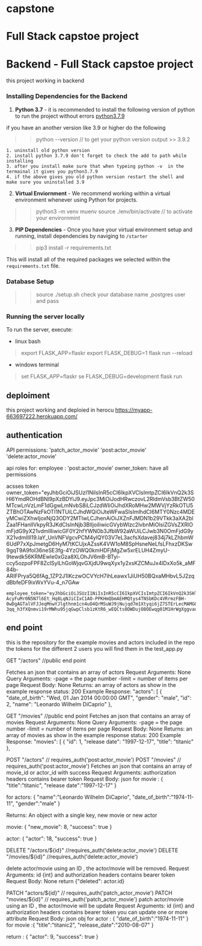 # capstone

# Full Stack capstoe project
# Backend - Full Stack capstoe project
this project working in backend 
### Installing Dependencies for the Backend

1. **Python 3.7** - it is recommended to install the following version of python to run the project without errors [python3.7.9](https://www.python.org/downloads/release/python-379/)

if you have an another version like 3.9 or higher do the following 
>>python --version   // to get your python version
output >> 3.9.2
>>>
    1. uninstall old python version 
    2. install python 3.7.9 don't forget to check the add to path while installing
    3. after you install make sure that when typeing python -v  in the termainal it gives you python3.7.9
    4. if the above gives you old python version restart the shell and make sure you uninstalled 3.9


2. **Virtual Enviornment** - We recommend working within a virtual environment whenever using Python for projects.

>>python3 -m venv muenv
>> source ./env/bin/activate    // to activate your envirornmint
3. **PIP Dependencies** - Once you have your virtual environment setup and running, install dependencies by naviging to 
`/starter`
>> pip3 install -r requirements.txt

This will install all of the required packages we selected within the `requirements.txt` file.


### Database Setup
>>source ./setup.sh
check your database name ,postgres user and pass 



### Running the server locally
To run the server, execute:
* linux bash
> export FLASK_APP=flaskr
> export FLASK_DEBUG=1
> flask run --reload

* windows terminal
> set FLASK_APP=flaskr
> se FLASK_DEBUG=development
> flask run 


## deploiment
this project working and deploied in herocu
https://myapp-663697222.herokuapp.com/


## authentication
API permissions:
    'patch_actor_movie'
    'post:actor_movie'
    'delete:actor_movie'

api roles for:
   employee : 'post:actor_movie'
   owner_token: have all permissions

acsses token
    owner_token="eyJhbGciOiJSUzI1NiIsInR5cCI6IkpXVCIsImtpZCI6IkVnQ2k3SHl6YmdROHdBNl9pXzBDYiJ9.eyJpc3MiOiJodHRwczovL2RldmVsb3BtZW50MTcwLnVzLmF1dGgwLmNvbS8iLCJzdWIiOiJhdXRoMHw2MWVjYzRkOTU5ZTBhOTAwNzFkOTI1NTUiLCJhdWQiOiJteWFwaSIsImlhdCI6MTY0Nzc4MDEyMCwiZXhwIjoxNjQ3ODY2MTIwLCJhenAiOiJXZnFJMDN1b29VTkk3aXA2blZaa1FHanlIVkpyR3JKdCIsInNjb3BlIjoiIiwicGVybWlzc2lvbnMiOlsiZGVsZXRlOmFjdG9yX21vdmllIiwicGF0Y2hfYWN0b3JfbW92aWUiLCJwb3N0OmFjdG9yX21vdmllIl19.IaY_UnVNFVgcvPCM4ylQY03V7eL3acfsXdavej834j7kLZhbmW6UdP7xXpJmetgD6HyM7tKCUjxAZssK4VW1oM8SpHsneNeLfsLFhxzDKSw9gqT9A9foI36neSE3fg-4YzOWQ0kmHDFjMgZw5xrELUH4ZmyU-9tewdk56KRMEwle0xGza8XLOhJV6mB-BTyi-ccy5ozpoFPF8ZclSylLhGoWjqvGXjdU9wqXyx1y2xsKZCMuJx4lDxXo5k_aMF84b-ARIFPrya5Q6fAg_1ZP2J1IKczwOCVYcH7ihLeawx1JiUH50BQxaMHbvL5J2zqdBbfeDF9ixWxYVu-4_n7GAw

    employee_token="eyJhbGciOiJSUzI1NiIsInR5cCI6IkpXVCIsImtpZCI6IkVnQ2k3SHl6YmdROHdBNl9pXzBDYiJ9.eyJpc3MiOiJodHRwczovL2RldmVsb3BtZW50MTcwLnVzLmF1dGgwLmNvbS8iLCJzdWIiOiJhdXRoMHw2MWY2YmE4NGJkNDk0ZTAwNzA2NTlhNTMiLCJhdWQiOiJteWFwaSIsImlhdCI6MTY0Nzc4MDIxNSwiZXhwIjoxNjQ3ODY2MjE1LCJhenAiOiJXZnFJMDN1b29VTkk3aXA2blZaa1FHanlIVkpyR3JKdCIsInNjb3BlIjoiIiwicGVybWlzc2lvbnMiOlsicG9zdDphY3Rvcl9tb3ZpZSJdfQ.WkiYVGCAJarz1HGEo_72bPetNEWCgqz_eoRLWN-AcyFuMr0N5N7l6Et_Hq8LqNJiCIxC1AO-PPKHmQbmAEHMQtys4TNSbKDc4VRrmzFBH-0wDgAGTalVFJJeqMnwYJlgthnm1cn4uO4QrMSuWJ9jNujqd7m1Xtyqi6jZ7STErLecMAMG0F9MIiJc5Iw8R9Fq7IlwB_N9w0nF5KrmExhzNqRzTXrbhugWmGyiVG9c-3qq_h3fXQnmvi19rMWhu95jqGwpClsb1zKtR6_wEQCts0DWDujO8OEwqg01M1HrWgXggvauucGnUk0y956qaJApajUik0JkiQYcs3SdGX6gZw"


## end point

this is the repository for the example movies and actors 
included in the repo the tokens for the different 2 users you will find them in the test_app.py


GET "/actors"  //public end point

Fetches an json that contains an array of actors
Request Arguments: None
Query Arguments: -page = the page number -limit = number of items per page
Request Body: None
Returns:
an array of actors as show in the example response
status: 200
Example Response:
         "actors": [
        {
            "date_of_birth": "Wed, 01 Jan 2014 00:00:00 GMT",
            "gender": "male",
            "id": 2,
            "name": "Leonardo Wilhelm DiCaprio"
        },

GET "/movies"  //public end point
Fetches an json that contains an array of movies
Request Arguments: None
Query Arguments: -page = the page number -limit = number of items per page
Request Body: None
Returns:
an array of movies as show in the example response
status: 200
Example Response:
         "movies": [
        {
            "id": 1,
            "release date": "1997-12-17",
            "title": "titanic"
        },

POST "/actors"  // requires_auth('post:actor_movie')
POST "/movies"  // requires_auth('post:actor_movie')
Fetches an json that contains an array of movie_id or actor_id with success
Request Arguments: authorization headers contains  bearer token
Request Body: json
for movie : { 
           "title":"titanic",
           "release date":"1997-12-17"
           }

for actors: {
            "name":"Leonardo Wilhelm DiCaprio",
            "date_of_birth":"1974-11-11",
            "gender":"male"
            }

Returns:
 An object with a single key, new movie or new actor

movie: {
    "new_movie": 8,
    "success": true
    }   

actor: {
    "actor": 18,
    "success": true
    }  


DELETE "/actors/${id}" //requires_auth('delete:actor_movie')
DELETE "/movies/${id}" //requires_auth('delete:actor_movie')

delete actor/movie using an ID , the actor/movie will be removed.
Request Arguments: id {int} and authorization headers contains  bearer token
Request Body: None
return 
       {"deleted": actor.id}

PATCH "actors/${id}"  // requires_auth('patch_actor_movie')
PATCH "movies/${id}"  // requires_auth('patch_actor_movie')
patch actor/movie using an ID , the actor/movie will be update
Request Arguments: id {int} and authorization headers contains  bearer token
you can update one or more attribute
Request Body: json obj
   for actor : {
               "date_of_birth":"1974-11-11"
              }
   for movie :{
             "title":"titanic2",
              "release_date":"2010-08-07"
             }

return :
       {
       "actor": 9,
       "success": true
        }